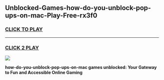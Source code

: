 
## Unblocked-Games-how-do-you-unblock-pop-ups-on-mac-Play-Free-rx3f0
<h3>
<a href="https://premium76.site?title=how-do-you-unblock-pop-ups-on-mac&ref=10A">CLICK TO PLAY</a></h3>
<hr>

<h3>
<a href="https://premium76.site?title=how-do-you-unblock-pop-ups-on-mac&ref=10A">CLICK 2 PLAY</a>
  
</h3>

<a href="https://premium76.site?title=how-do-you-unblock-pop-ups-on-mac&ref=10A"><img src="https://clearcache.store/games.png"></a>


**how-do-you-unblock-pop-ups-on-mac games unblocked: Your Gateway to Fun and Accessible Online Gaming**
